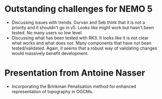 # Outstanding challenges for NEMO 5

- Discussing issues with trends. Gurvan and Seb think that it is not a priority and it shouldn't go in v5. Looks like might work but hasn't been tested. No many users so low level.
- Discussing what has been tested with RK3. It looks like it is not clear what works and what does not. Many components that have not been tested/validated. Again, it seems that a robust way of validating changes would massively benefit development.
# Presentation from  Antoine Nasser
- Incorporating the Brinkman Penalisation method for enhanced representation of topography in OGCMs.